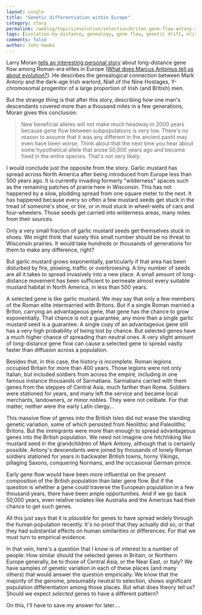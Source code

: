 ```yaml
---
layout: single 
title: "Genetic differentiation within Europe" 
category: story
permalink: /weblog/topics/evolution/selection/briton-gene-flow-antony-2008.html
tags: [isolation-by-distance, genealogy, gene flow, genetic drift, elites] 
comments: false 
author: John Hawks 
---
```


Larry Moran <a href="http://sandwalk.blogspot.com/2008/10/what-does-marcus-antonius-tell-us-about.html">tells an interesting personal story</a> about long-distance gene flow among Roman-era elites in Europe (<a href="http://sandwalk.blogspot.com/2008/10/what-does-marcus-antonius-tell-us-about.html">What does Marcus Antonius tell us about evolution?</a>). He describes the genealogical connection between Mark Antony and the dark-age Irish warlord, Niall of the Nine Hostages, Y-chromosomal progenitor of a large proportion of Irish (and British) men. 

But the strange thing is that after this story, describing how one man's descendants covered more than a thousand miles in a few generations, Moran gives this conclusion: 

<blockquote>New beneficial alleles will not make much headway in 2000 years because gene flow between subpopulations is very low. There's no reason to assume that it was any different in the ancient pastit may even have been worse. Think about that the next time you hear about some hypothetical allele that arose 50,000 years ago and became fixed in the entire species. That's not very likely. </blockquote>

I would conclude just the opposite from the story. Garlic mustard has spread across North America after being introduced from Europe less than 500 years ago. It is currently invading formerly "wilderness" spaces such as the remaining patches of prairie here in Wisconsin. This has not happened by a slow, plodding spread from one square meter to the next. It has happened because every so often a few mustard seeds get stuck in the tread of someone's shoe, or tire, or in mud stuck in wheel-wells of cars and four-wheelers. Those seeds get carried into wilderness areas, many miles from their sources.

Only a very small fraction of garlic mustard seeds get themselves stuck in shoes. We might think that surely this small number should be no threat to Wisconsin prairies. It would take hundreds or thousands of generations for them to make any difference, right?

But garlic mustard grows exponentially, particularly if that area has been disturbed by fire, plowing, traffic or overbrowsing. A tiny number of seeds are all it takes to spread invasively into a new place. A small amount of long-distance movement has been sufficient to permeate almost every suitable mustard habitat in North America, in less than 500 years.

A selected gene is like garlic mustard. We may say that only a few members of the Roman elite intermarried with Britons. But if a single Roman married a Briton, carrying an advantageous gene, that gene has the chance to grow exponentially. That chance is not a guarantee, any more than a single garlic mustard seed is a guarantee. A single copy of an advantageous gene still has a very high probability of being lost by chance. But selected genes have a much higher chance of spreading than neutral ones. A very slight amount of long-distance gene flow can cause a selected gene to spread vastly faster than diffusion across a population. 

Besides that, in this case, the history is incomplete. Roman legions occupied Britain for more than 400 years. Those legions were not only Italian, but included soldiers from across the empire, including in one famous instance thousands of Sarmatians. Sarmatians carried with them genes from the steppes of Central Asia, much farther than Rome. Soldiers were stationed for years, and many left the service and became local merchants, landowners, or minor nobles. They were not celibate. For that matter, neither were the early Latin clergy...

This massive flow of genes into the British Isles did not erase the standing genetic variation, some of which persisted from Neolithic and Paleolithic Britons. But the immigrants were more than enough to spread advantageous genes into the British population. We need not imagine one hitchhiking like mustard seed in the grandchildren of Mark Antony, although that is certainly possible. Antony's descendants were joined by  thousands of lonely Roman soldiers stationed for years in backwater British towns, horny Vikings, pillaging Saxons, conquering Normans, and the occasional German prince. 

Early gene flow would have been more influential on the present composition of the British population than later gene flow. But if the question is whether a gene could traverse the European population in a few thousand years, there have been ample opportunities. And if we go back 50,000 years, even relative isolates like Australia and the Americas had their chance to get such genes. 

All this just says that it is <i>plausible</i> for genes to have spread widely through the human population recently. It's no proof that they actually did so, or that they had substantial effects on human similarities or differences. For that we must turn to empirical evidence.

In that vein, here's a question that I know is of interest to a number of people: How similar should the selected genes in Britain, or Northern Europe generally, be to those of Central Asia, or the Near East, or Italy? We have samples of genetic variation in each of these places (and many others) that would answer the question empirically. We know that the majority of the genome, presumably neutral to selection, shows significant population differentiation among those places. But what does theory tell us? Should we expect <i>selected</i> genes to have a different pattern? 

On this, I'll have to save my answer for later....


